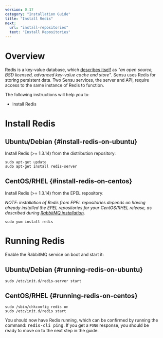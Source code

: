 ```yaml
---
version: 0.17
category: "Installation Guide"
title: "Install Redis"
next:
  url: "install-repositories"
  text: "Install Repositories"
---
```


# Overview

Redis is a key-value database, which [describes itself](http://redis.io/topics/introduction) as _"an open source, BSD licensed, advanced key-value cache and store"_. Sensu uses Redis for storing persistent data. Two Sensu services, the server and API, require access to the same instance of Redis to function.

The following instructions will help you to:

- Install Redis

# Install Redis

## Ubuntu/Debian {#install-redis-on-ubuntu}

Install Redis (>= 1.3.14) from the distribution repository:

~~~ shell
sudo apt-get update
sudo apt-get install redis-server
~~~

## CentOS/RHEL {#install-redis-on-centos}

Install Redis (>= 1.3.14) from the EPEL repository:

_NOTE: installation of Redis from EPEL repositories depends on having already installed the EPEL repositories for your CentOS/RHEL release, as described during [RabbitMQ installation](install-rabbitmq#install-rabbitmq-on-centos-step-1)._

~~~ shell
sudo yum install redis
~~~

# Running Redis

Enable the RabbitMQ service on boot and start it:

## Ubuntu/Debian {#running-redis-on-ubuntu}

~~~ shell
sudo /etc/init.d/redis-server start
~~~

## CentOS/RHEL {#running-redis-on-centos}

~~~ shell
sudo /sbin/chkconfig redis on
sudo /etc/init.d/redis start
~~~

You should now have Redis running, which can be confirmed by running the command: <kbd>redis-cli ping</kbd>. If you get a `PONG` response, you should be ready to move on to the next step in the guide.
